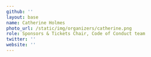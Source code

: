 ```yaml
---
github: ''
layout: base
name: Catherine Holmes
photo_url: /static/img/organizers/catherine.png
role: Sponsors & Tickets Chair, Code of Conduct team
twitter: ''
website: ''
---
```

